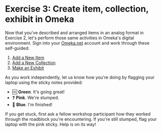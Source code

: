 # Exercise 3: Create item, collection, exhibit in Omeka

Now that you've described and arranged items in an analog format in Exercise 2, let's perform those same activities in Omeka's digital environment. Sign into your [Omeka.net](http://www.omeka.net) account and work through these self-guided:

1. [Add a New Item](https://jaguillette.github.io/omekaSugar/tutorial/items/2016/09/02/add-an-item.html)
2. [Add a New Collection](https://jaguillette.github.io/omekaSugar/tutorial/collections/2016/09/06/add-a-collection.html)
3. [Make an Exhibit](https://jaguillette.github.io/omekaSugar/tutorial/collections/2016/09/06/make-an-exhibit.html)

As you work independently, let us know how you're doing by flagging your laptop using the sticky notes provided:

- 🆒 **Green**. It's going great!
- ❓ **Pink**. We're stumped.
- 💯 **Blue**. I'm finished!

If you get stuck, first ask a fellow workshop participant how they worked through the roadblock you're encountering. If you're still stumped, flag your laptop with the pink sticky. Help is on its way!

